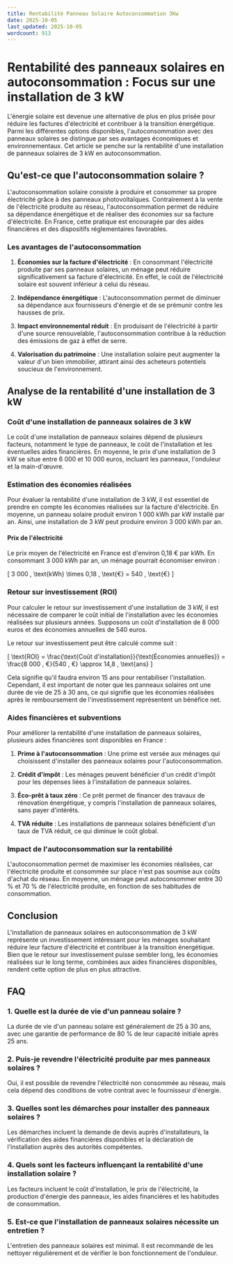 ```yaml
---
title: Rentabilité Panneau Solaire Autoconsommation 3Kw
date: 2025-10-05
last_updated: 2025-10-05
wordcount: 913
---
```


# Rentabilité des panneaux solaires en autoconsommation : Focus sur une installation de 3 kW

L'énergie solaire est devenue une alternative de plus en plus prisée pour réduire les factures d'électricité et contribuer à la transition énergétique. Parmi les différentes options disponibles, l'autoconsommation avec des panneaux solaires se distingue par ses avantages économiques et environnementaux. Cet article se penche sur la rentabilité d'une installation de panneaux solaires de 3 kW en autoconsommation.

## Qu'est-ce que l'autoconsommation solaire ?

L'autoconsommation solaire consiste à produire et consommer sa propre électricité grâce à des panneaux photovoltaïques. Contrairement à la vente de l'électricité produite au réseau, l'autoconsommation permet de réduire sa dépendance énergétique et de réaliser des économies sur sa facture d'électricité. En France, cette pratique est encouragée par des aides financières et des dispositifs réglementaires favorables.

### Les avantages de l'autoconsommation

1. **Économies sur la facture d'électricité** : En consommant l'électricité produite par ses panneaux solaires, un ménage peut réduire significativement sa facture d'électricité. En effet, le coût de l'électricité solaire est souvent inférieur à celui du réseau.

2. **Indépendance énergétique** : L'autoconsommation permet de diminuer sa dépendance aux fournisseurs d'énergie et de se prémunir contre les hausses de prix.

3. **Impact environnemental réduit** : En produisant de l'électricité à partir d'une source renouvelable, l'autoconsommation contribue à la réduction des émissions de gaz à effet de serre.

4. **Valorisation du patrimoine** : Une installation solaire peut augmenter la valeur d'un bien immobilier, attirant ainsi des acheteurs potentiels soucieux de l'environnement.

## Analyse de la rentabilité d'une installation de 3 kW

### Coût d'une installation de panneaux solaires de 3 kW

Le coût d'une installation de panneaux solaires dépend de plusieurs facteurs, notamment le type de panneaux, le coût de l'installation et les éventuelles aides financières. En moyenne, le prix d'une installation de 3 kW se situe entre 6 000 et 10 000 euros, incluant les panneaux, l'onduleur et la main-d'œuvre.

### Estimation des économies réalisées

Pour évaluer la rentabilité d'une installation de 3 kW, il est essentiel de prendre en compte les économies réalisées sur la facture d'électricité. En moyenne, un panneau solaire produit environ 1 000 kWh par kW installé par an. Ainsi, une installation de 3 kW peut produire environ 3 000 kWh par an.

#### Prix de l'électricité

Le prix moyen de l'électricité en France est d'environ 0,18 € par kWh. En consommant 3 000 kWh par an, un ménage pourrait économiser environ :

\[ 3 000 \, \text{kWh} \times 0,18 \, \text{€} = 540 \, \text{€} \]

### Retour sur investissement (ROI)

Pour calculer le retour sur investissement d'une installation de 3 kW, il est nécessaire de comparer le coût initial de l'installation avec les économies réalisées sur plusieurs années. Supposons un coût d'installation de 8 000 euros et des économies annuelles de 540 euros.

Le retour sur investissement peut être calculé comme suit :

\[ \text{ROI} = \frac{\text{Coût d'installation}}{\text{Économies annuelles}} = \frac{8 000 \, €}{540 \, €} \approx 14,8 \, \text{ans} \]

Cela signifie qu'il faudra environ 15 ans pour rentabiliser l'installation. Cependant, il est important de noter que les panneaux solaires ont une durée de vie de 25 à 30 ans, ce qui signifie que les économies réalisées après le remboursement de l'investissement représentent un bénéfice net.

### Aides financières et subventions

Pour améliorer la rentabilité d'une installation de panneaux solaires, plusieurs aides financières sont disponibles en France :

1. **Prime à l'autoconsommation** : Une prime est versée aux ménages qui choisissent d'installer des panneaux solaires pour l'autoconsommation.

2. **Crédit d'impôt** : Les ménages peuvent bénéficier d'un crédit d'impôt pour les dépenses liées à l'installation de panneaux solaires.

3. **Éco-prêt à taux zéro** : Ce prêt permet de financer des travaux de rénovation énergétique, y compris l'installation de panneaux solaires, sans payer d'intérêts.

4. **TVA réduite** : Les installations de panneaux solaires bénéficient d'un taux de TVA réduit, ce qui diminue le coût global.

### Impact de l'autoconsommation sur la rentabilité

L'autoconsommation permet de maximiser les économies réalisées, car l'électricité produite et consommée sur place n'est pas soumise aux coûts d'achat du réseau. En moyenne, un ménage peut autoconsommer entre 30 % et 70 % de l'électricité produite, en fonction de ses habitudes de consommation.

## Conclusion

L'installation de panneaux solaires en autoconsommation de 3 kW représente un investissement intéressant pour les ménages souhaitant réduire leur facture d'électricité et contribuer à la transition énergétique. Bien que le retour sur investissement puisse sembler long, les économies réalisées sur le long terme, combinées aux aides financières disponibles, rendent cette option de plus en plus attractive.

## FAQ

### 1. Quelle est la durée de vie d'un panneau solaire ?

La durée de vie d'un panneau solaire est généralement de 25 à 30 ans, avec une garantie de performance de 80 % de leur capacité initiale après 25 ans.

### 2. Puis-je revendre l'électricité produite par mes panneaux solaires ?

Oui, il est possible de revendre l'électricité non consommée au réseau, mais cela dépend des conditions de votre contrat avec le fournisseur d'énergie.

### 3. Quelles sont les démarches pour installer des panneaux solaires ?

Les démarches incluent la demande de devis auprès d'installateurs, la vérification des aides financières disponibles et la déclaration de l'installation auprès des autorités compétentes.

### 4. Quels sont les facteurs influençant la rentabilité d'une installation solaire ?

Les facteurs incluent le coût d'installation, le prix de l'électricité, la production d'énergie des panneaux, les aides financières et les habitudes de consommation.

### 5. Est-ce que l'installation de panneaux solaires nécessite un entretien ?

L'entretien des panneaux solaires est minimal. Il est recommandé de les nettoyer régulièrement et de vérifier le bon fonctionnement de l'onduleur.